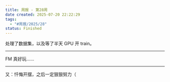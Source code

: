 ```yaml
---
title: 周报 - 第28周
date created: 2025-07-20 22:22:29
tags:
  - "#周报/2025/28"
status: Finished
---
```


处理了数据集，以及等了半天 GPU 开 train。

---

FM 真好玩……

---

又：忏悔开摆，之后一定狠狠努力（

